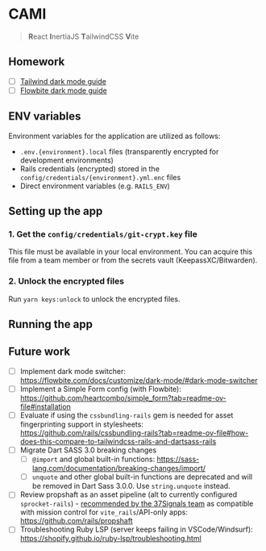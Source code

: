 # CAMI

> **R**eact **I**nertiaJS **T**ailwindCSS **V**ite

## Homework

- [ ] [Tailwind dark mode guide](https://v3.tailwindcss.com/docs/dark-mode)
- [ ] [Flowbite dark mode guide](https://flowbite.com/docs/customize/dark-mode/)

## ENV variables

Environment variables for the application are utilized as follows:

- `.env.{environment}.local` files (transparently encrypted for development environments)
- Rails credentials (encrypted) stored in the `config/credentials/{environment}.yml.enc` files
- Direct environment variables (e.g. `RAILS_ENV`)

## Setting up the app

### 1. Get the `config/credentials/git-crypt.key` file

This file must be available in your local environment. You can acquire this file from a team member or from the secrets vault (KeepassXC/Bitwarden).

### 2. Unlock the encrypted files

Run `yarn keys:unlock` to unlock the encrypted files.

## Running the app

## Future work

- [ ] Implement dark mode switcher: <https://flowbite.com/docs/customize/dark-mode/#dark-mode-switcher>
- [ ] Implement a Simple Form config (with Flowbite): <https://github.com/heartcombo/simple_form?tab=readme-ov-file#installation>
- [ ] Evaluate if using the `cssbundling-rails` gem is needed for asset fingerprinting support in stylesheets: <https://github.com/rails/cssbundling-rails?tab=readme-ov-file#how-does-this-compare-to-tailwindcss-rails-and-dartsass-rails>
- [ ] Migrate Dart SASS 3.0 breaking changes
  - [ ] `@import` and global built-in functions: <https://sass-lang.com/documentation/breaking-changes/import/>
  - [ ] `unquote` and other global built-in functions are deprecated and will be removed in Dart Sass 3.0.0.
    Use `string.unquote` instead.
- [ ] Review propshaft as an asset pipeline (alt to currently configured `sprocket-rails`) - [recommended by the 37Signals team](https://github.com/rails/mission_control-jobs?tab=readme-ov-file#api-only-apps-or-apps-using-vite_rails-and-other-asset-pipelines-outside-rails) as compatible with mission control for `vite_rails`/API-only apps: <https://github.com/rails/propshaft>
- [ ] Troubleshooting Ruby LSP (server keeps failing in VSCode/Windsurf): <https://shopify.github.io/ruby-lsp/troubleshooting.html>
